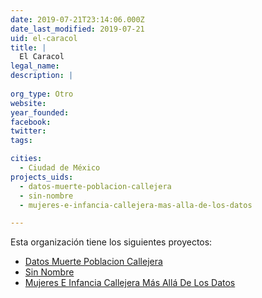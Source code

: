 ```yaml
---
date: 2019-07-21T23:14:06.000Z
date_last_modified: 2019-07-21
uid: el-caracol
title: |
  El Caracol
legal_name: 
description: |
  
org_type: Otro
website: 
year_founded: 
facebook: 
twitter: 
tags:

cities: 
  - Ciudad de México
projects_uids:
  - datos-muerte-poblacion-callejera
  - sin-nombre
  - mujeres-e-infancia-callejera-mas-alla-de-los-datos

---
```


Esta organización tiene los siguientes proyectos:

- [Datos Muerte Poblacion Callejera](/proyectos/datos-muerte-poblacion-callejera)
- [Sin Nombre](/proyectos/sin-nombre)
- [Mujeres E Infancia Callejera Más Allá De Los Datos](/proyectos/mujeres-e-infancia-callejera-mas-alla-de-los-datos)
